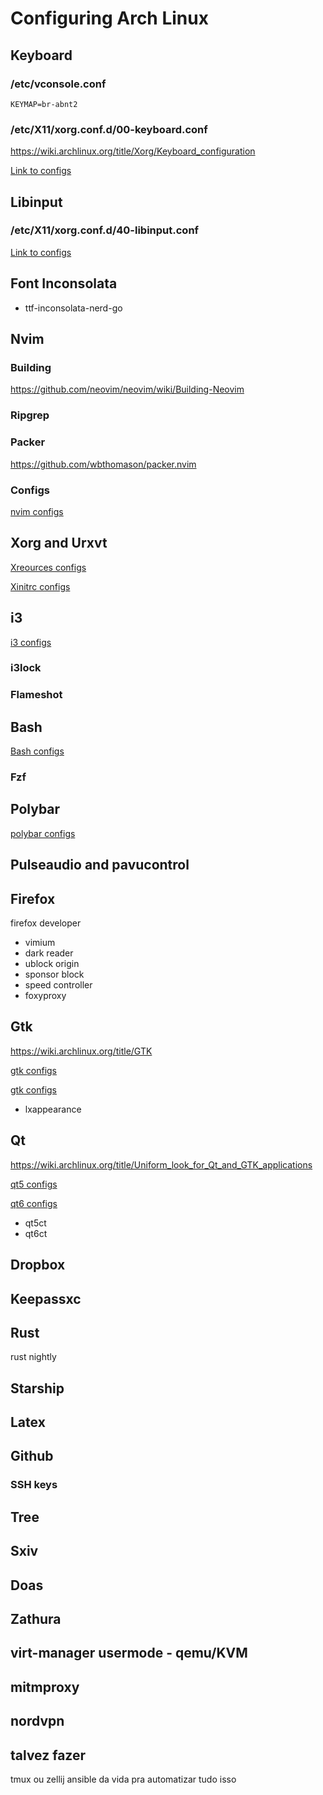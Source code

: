 # Configuring Arch Linux

## Keyboard
### /etc/vconsole.conf
`KEYMAP=br-abnt2`
### /etc/X11/xorg.conf.d/00-keyboard.conf
https://wiki.archlinux.org/title/Xorg/Keyboard_configuration

[Link to configs](../../tree/main/etc/X11/xorg.conf.d/00-keyboard.conf)

## Libinput
### /etc/X11/xorg.conf.d/40-libinput.conf
[Link to configs](../../tree/main/etc/X11/xorg.conf.d/40-libinput.conf)

## Font Inconsolata
* ttf-inconsolata-nerd-go

## Nvim
### Building
https://github.com/neovim/neovim/wiki/Building-Neovim
### Ripgrep
### Packer
https://github.com/wbthomason/packer.nvim
### Configs
[nvim configs](../../tree/main/config/nvim)

## Xorg and Urxvt
[Xreources configs](../../tree/main/.Xresources)

[Xinitrc configs](../../tree/main/.xinitrc)

## i3
[i3 configs](../../tree/main/config/i3)
### i3lock
### Flameshot

## Bash
[Bash configs](../../tree/main/.bashrc)
### Fzf

## Polybar
[polybar configs](../../tree/main/config/polybar)

## Pulseaudio and pavucontrol

## Firefox
firefox developer

* vimium
* dark reader
* ublock origin
* sponsor block
* speed controller
* foxyproxy

## Gtk
https://wiki.archlinux.org/title/GTK

[gtk configs](../../tree/main/config/gtk-3.0)

[gtk configs](../../tree/main/.gtkrc-2.0)

* lxappearance

## Qt
https://wiki.archlinux.org/title/Uniform_look_for_Qt_and_GTK_applications

[qt5 configs](../../tree/main/config/qt5ct)

[qt6 configs](../../tree/main/config/qt6ct)

* qt5ct
* qt6ct

## Dropbox

## Keepassxc

## Rust
rust nightly

## Starship

## Latex

## Github
### SSH keys

## Tree

## Sxiv

## Doas

## Zathura

## virt-manager usermode - qemu/KVM

## mitmproxy

## nordvpn







## talvez fazer
tmux ou zellij
ansible da vida pra automatizar tudo isso
